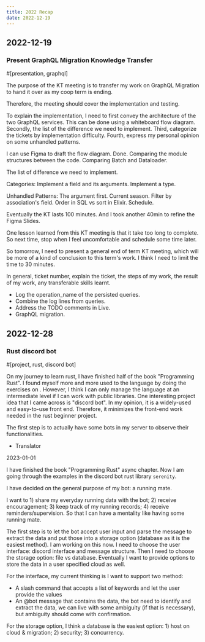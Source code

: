```yaml
---
title: 2022 Recap
date: 2022-12-19
---
```


## 2022-12-19

### Present GraphQL Migration Knowledge Transfer

#[presentation, graphql]

The purpose of the KT meeting is to transfer my work on GraphQL Migration to hand it over as my coop term is ending.

Therefore, the meeting should cover the implementation and testing.

To explain the implementation, I need to first convey the architecture of the two GraphQL services. This can be done using a whiteboard flow diagram. Secondly, the list of the difference we need to implement. Third, categorize the tickets by implementation difficulty. Fourth, express my personal opinion on some unhandled patterns.

I can use Figma to draft the flow diagram. Done.
Comparing the module structures between the code.
Comparing Batch and Dataloader.

The list of difference we need to implement.

Categories:
Implement a field and its arguments.
Implement a type.

Unhandled Patterns:
The argument first.
Current season.
Filter by association's field.
Order in SQL vs sort in Elixir.
Schedule.

Eventually the KT lasts 100 minutes. And I took another 40min to refine the Figma Slides.

One lesson learned from this KT meeting is that it take too long to complete. So next time, stop when I feel uncomfortable and schedule some time later.

So tomorrow, I need to present a general end of term KT meeting, which will be more of a kind of conclusion to this term's work. I think I need to limit the time to 30 minutes.

In general, ticket number, explain the ticket, the steps of my work, the result of my work, any transferable skills learnt.

- Log the operation_name of the persisted queries.
- Combine the log lines from queries.
- Address the TODO comments in Live.
- GraphQL migration.

## 2022-12-28

### Rust discord bot

#[project, rust, discord bot]

On my journey to learn rust, I have finished half of the book "Programming Rust". I found myself more and more used to the language by doing the exercises on [](https://github.com/rust-lang/rustlings/). However, I think I can only manage the language at an intermediate level if I can work with public libraries. One interesting project idea that I came across is "discord bot". In my opinion, it is a widely-used and easy-to-use front end. Therefore, it minimizes the front-end work needed in the rust beginner project.

The first step is to actually have some bots in my server to observe their functionalities.

- Translator

2023-01-01

I have finished the book "Programming Rust" async chapter. Now I am going through the examples in the discord bot rust library `serenity`.

I have decided on the general purpose of my bot: a running mate.

I want to 1) share my everyday running data with the bot; 2) receive encouragement; 3) keep track of my running records; 4) receive reminders/supervision. So that I can have a mentality like having some running mate.

The first step is to let the bot accept user input and parse the message to extract the data and put those into a storage option (database as it is the easiest method). I am working on this now. I need to choose the user interface: discord interface and message structure. Then I need to choose the storage option: file vs database. Eventually I want to provide options to store the data in a user specified cloud as well.

For the interface, my current thinking is I want to support two method:

- A slash command that accepts a list of keywords and let the user provide the values
- An @bot message that contains the data, the bot need to identify and extract the data, we can live with some ambiguity (if that is necessary), but ambiguity should come with confirmation.

For the storage option, I think a database is the easiest option: 1) host on cloud & migration; 2) security; 3) concurrency.

